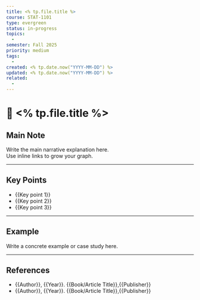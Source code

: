 ```yaml
---
title: <% tp.file.title %>
course: STAT-1101
type: evergreen
status: in-progress
topics:
  - 
semester: Fall 2025
priority: medium
tags:
  - 
created: <% tp.date.now("YYYY-MM-DD") %>
updated: <% tp.date.now("YYYY-MM-DD") %>
related:
  -
---
```


# 🌱 <% tp.file.title %>

## Main Note
Write the main narrative explanation here.  
Use inline links to grow your graph.

---

## Key Points

- {{Key point 1}}  
- {{Key point 2}}  
- {{Key point 3}}  

---

## Example
Write a concrete example or case study here.  

---

## References
- {{Author}}, {{Year}}. {{Book/Article Title}},{{Publisher}}
- {{Author}}, {{Year}}. {{Book/Article Title}},{{Publisher}}
